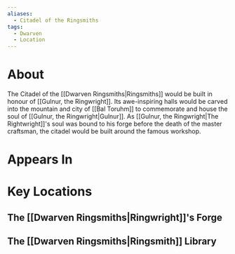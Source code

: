 ```yaml
---
aliases:
  - Citadel of the Ringsmiths
tags:
  - Dwarven
  - Location
---
```

# About
The Citadel of the [[Dwarven Ringsmiths|Ringsmiths]] would be built in honour of [[Gulnur, the Ringwright]]. Its awe-inspiring halls would be carved into the mountain and city of [[Bal Toruhm]] to commemorate and house the soul of [[Gulnur, the Ringwright|Gulnur]]. As [[Gulnur, the Ringwright|The Rightwright]]'s soul was bound to his forge before the death of the master craftsman, the citadel would be built around the famous workshop.

# Appears In
# Key Locations
## The [[Dwarven Ringsmiths|Ringwright]]'s Forge
## The [[Dwarven Ringsmiths|Ringsmith]] Library
